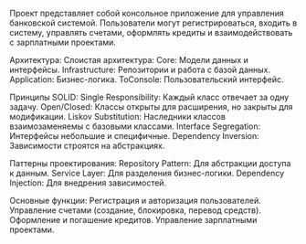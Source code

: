 Проект представляет собой консольное приложение для управления банковской системой. Пользователи могут регистрироваться, входить в систему, управлять счетами, оформлять кредиты и взаимодействовать с зарплатными проектами.

Архитектура:
Слоистая архитектура:
Core: Модели данных и интерфейсы.
Infrastructure: Репозитории и работа с базой данных.
Application: Бизнес-логика.
ToConsole: Пользовательский интерфейс.

Принципы SOLID:
Single Responsibility: Каждый класс отвечает за одну задачу.
Open/Closed: Классы открыты для расширения, но закрыты для модификации.
Liskov Substitution: Наследники классов взаимозаменяемы с базовыми классами.
Interface Segregation: Интерфейсы небольшие и специфичные.
Dependency Inversion: Зависимости строятся на абстракциях.

Паттерны проектирования:
Repository Pattern: Для абстракции доступа к данным.
Service Layer: Для разделения бизнес-логики.
Dependency Injection: Для внедрения зависимостей.

Основные функции:
Регистрация и авторизация пользователей.
Управление счетами (создание, блокировка, перевод средств).
Оформление и погашение кредитов.
Управление зарплатными проектами.